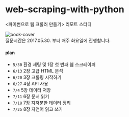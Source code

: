 # web-scraping-with-python
&lt;파이썬으로 웹 크롤러 만들기> 리모트 스터디    

![book-cover](http://www.hanbit.co.kr/data/books/B7159663510_l.jpg)    
질문시간은 2017.05.30. 부터 매주 화요일에 진행합니다.

#### plan
* `5/30`  환경 세팅 및 1장 첫 번째 웹 스크레이퍼
* `6/13`  2장 고급 HTML 분석
* `6/20`  3장 크롤링 시작하기
* `6/27`	4장 API 사용
* `7/4`	5장 데이터 저장
* `7/11`	6장 문서 읽기
* `7/18`	7장 지저분한 데이터 정리
* `7/25`	8장 자연어 읽고 쓰기
